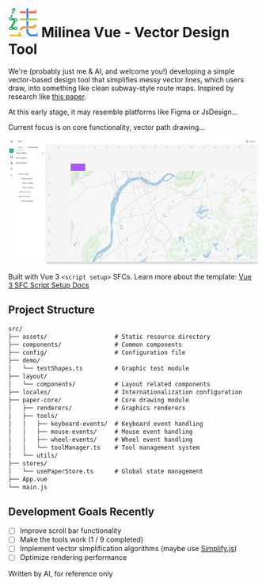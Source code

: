# <img src="https://github.com/inspiringJackson/mycdn/blob/main/milinea-vue/logo5-6.svg" alt="logo" style="width: 60px; height: 60px;"> Milinea Vue - Vector Design Tool

We're (probably just me & AI, and welcome you!) developing a simple vector-based design tool that simplifies messy vector lines, which users draw, into something like clean subway-style route maps. Inspired by research like [this paper](http://www.jstott.me.uk/thesis/thesis-final.pdf).

At this early stage, it may resemble platforms like Figma or JsDesign... 

Current focus is on core functionality, vector path drawing...

![Preview](https://github.com/inspiringJackson/mycdn/blob/main/milinea-vue/preview4-28.png)

Built with Vue 3 `<script setup>` SFCs. Learn more about the template: [Vue 3 SFC Script Setup Docs](https://v3.vuejs.org/api/sfc-script-setup.html#sfc-script-setup)

## Project Structure
```
src/
├── assets/                   # Static resource directory
├── components/               # Common components
├── config/                   # Configuration file
├── demo/
│   └── testShapes.ts         # Graphic test module
├── layout/
│   └── components/           # Layout related components
├── locales/                  # Internationalization configuration
├── paper-core/               # Core drawing module
│   ├── renderers/            # Graphics renderers
│   ├── tools/
│   │   ├── keyboard-events/  # Keyboard event handling
│   │   ├── mouse-events/     # Mouse event handling
│   │   ├── wheel-events/     # Wheel event handling
│   │   └── toolManager.ts    # Tool management system
│   └── utils/
├── stores/
│   └── usePaperStore.ts      # Global state management
├── App.vue
└── main.js
```

## Development Goals Recently

- [ ] Improve scroll bar functionality
- [ ] Make the tools work (1 / 9 completed)
- [ ] Implement vector simplification algorithms (maybe use [Simplify.js](https://mourner.github.io/simplify-js/))
- [ ] Optimize rendering performance

Written by AI, for reference only
